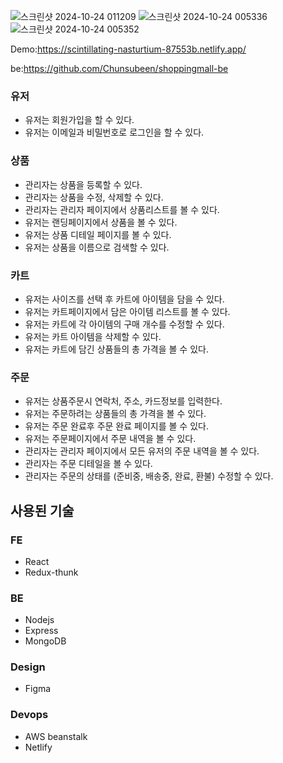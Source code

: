 ![스크린샷 2024-10-24 011209](https://github.com/user-attachments/assets/10f469bb-88c6-462a-88dc-87b7814856f3)
![스크린샷 2024-10-24 005336](https://github.com/user-attachments/assets/e43715e6-8397-4f77-b9ef-e1ffe3de5daa)
![스크린샷 2024-10-24 005352](https://github.com/user-attachments/assets/599741b9-c7be-4b44-b633-a1594efb11c4)

Demo:https://scintillating-nasturtium-87553b.netlify.app/

be:https://github.com/Chunsubeen/shoppingmall-be

### 유저

- 유저는 회원가입을 할 수 있다.
- 유저는 이메일과 비밀번호로 로그인을 할 수 있다.

### 상품

- 관리자는 상품을 등록할 수 있다.
- 관리자는 상품을 수정, 삭제할 수 있다.
- 관리자는 관리자 페이지에서 상품리스트를 볼 수 있다.
- 유저는 랜딩페이지에서 상품을 볼 수 있다.
- 유저는 상품 디테일 페이지를 볼 수 있다.
- 유저는 상품을 이름으로 검색할 수 있다.

### 카트

- 유저는 사이즈를 선택 후 카트에 아이템을 담을 수 있다.
- 유저는 카트페이지에서 담은 아이템 리스트를 볼 수 있다.
- 유저는 카트에 각 아이템의 구매 개수를 수정할 수 있다.
- 유저는 카트 아이템을 삭제할 수 있다.
- 유저는 카트에 담긴 상품들의 총 가격을 볼 수 있다.

### 주문

- 유저는 상품주문시 연락처, 주소, 카드정보를 입력한다.
- 유저는 주문하려는 상품들의 총 가격을 볼 수 있다.
- 유저는 주문 완료후 주문 완료 페이지를 볼 수 있다.
- 유저는 주문페이지에서 주문 내역을 볼 수 있다.
- 관리자는 관리자 페이지에서 모든 유저의 주문 내역을 볼 수 있다.
- 관리자는 주문 디테일을 볼 수 있다.
- 관리자는 주문의 상태를 (준비중, 배송중, 완료, 환불) 수정할 수 있다.

## 사용된 기술

### FE

- React
- Redux-thunk

### BE

- Nodejs
- Express
- MongoDB

### Design

- Figma

### Devops

- AWS beanstalk
- Netlify
